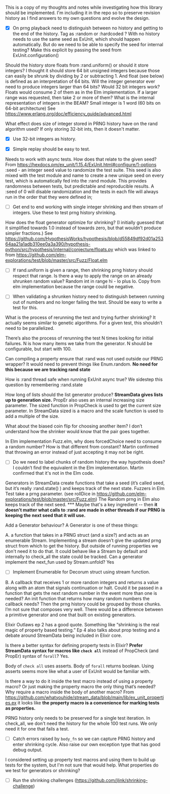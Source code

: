 This is a copy of my thoughts and notes while investigating how this library should be implemented. I'm including it in the repo so to preserve revision history as I find answers to my own questions and evolve the design.


- [x] On prng playback need to distinguish between no history and getting to the end of the history. Tag as :random or :hardcoded ?
With no history needs to use the same seed as ExUnit, which should happen automatically. But do we need to be able to specify the seed for internal testing? Make this explicit by passing the seed from ExUnit.configuration()

Should the history store floats from :rand.uniform() or should it store integers? I thought it should store 64 bit unsigned integers because those can easily be shrunk by dividing by 2 or subtracting 1. And float (see below) is defined as an interpretation of 64 bits. Will the integer generator ever need to produce integers larger than 64 bits?
Would 32 bit integers work? Floats would consume 2 of them as in the Elm implementation. If a larger range was requested, then take 2 or more of them? What is the internal representation of integers in the BEAM? Small integer is 1 word (60 bits on 64-bit architecture) See https://www.erlang.org/doc/efficiency_guide/advanced.html

What effect does size of integer stored in PRNG history have on the rand algorithm used? If only storing 32-bit ints, then it doesn't matter.

- [x] Use 32-bit integers as history.

- [x] Simple replay should be easy to test.

Needs to work with async tests. How does that relate to the given seed?
From https://hexdocs.pm/ex_unit/1.15.4/ExUnit.html#configure/1-options
:seed - an integer seed value to randomize the test suite. This seed is also mixed with the test module and name to create a new unique seed on every test, which is automatically fed into the :rand module. This provides randomness between tests, but predictable and reproducible results. A :seed of 0 will disable randomization and the tests in each file will always run in the order that they were defined in;

- [ ] Get end to end working with single integer shrinking and then stream of integers. Use these to test prng history shrinking.

How does the float generator optimize for shrinking? (I initially guessed that it simplified towards 1.0 instead of towards zero, but that wouldn’t produce simpler fractions.) See https://github.com/HypothesisWorks/hypothesis/blob/d55849df92d01a25364aa21a1adb310ee0a3a390/hypothesis-python/src/hypothesis/internal/conjecture/floats.py which was linked to from https://github.com/elm-explorations/test/blob/master/src/Fuzz/Float.elm

- [ ] If rand.uniform is given a range, then shrinking prng history should respect that range. Is there a way to apply the range on an already shrunken random value? Random int in range hi - lo plus lo. Copy from elm implementation because the range could be negative.

- [ ] When validating a shrunken history need to distinguish between running out of numbers and no longer failing the test. Should be easy to write a test for this.

What is the process of rerunning the test and trying further shrinking? It actually seems similar to genetic algorithms. For a given test, this shouldn’t need to be parallelized.

There’s also the process of rerunning the test N times looking for initial failures. N is how many items we take from the generator. N should be configurable, but start with 100.

Can compiling a property ensure that :rand was not used outside our PRNG wrapper? It would need to prevent things like Enum.random. **No need for this because we are tracking rand state**

How is :rand thread safe when running ExUnit async true? We sidestep this question by remembering :rand.state

How long of lists should the list generator produce?
**StreamData gives lists up to generation size.**
PropEr also uses an internal increasing size parameter. The sized function in PropCheck is used to get the current size parameter. In StreamData sized is a macro and the scale function is used to add a multiple of the size.

What about the biased coin flip for choosing another item? I don’t understand how the shrinker would know that the pair goes together.

In Elm implementation Fuzz.elm, why does forcedChoice need to consume a random number? How is that different from constant? Martin confirmed that throwing an error instead of just accepting it may not be right.

- [ ] Do we need to label chunks of random history the way hypothesis does? I couldn’t find the equivalent in the Elm implementation. Martin confirmed that it's not in the Elm code.

Generators in StreamData create functions that take a seed (it’s called seed, but it’s really :rand.state() ) and keeps track of the next state. Fuzzers in Elm Test take a prng parameter. (see rollDice in https://github.com/elm-explorations/test/blob/master/src/Fuzz.elm) The Random prng in Elm also keeps track of the next seed. *** Maybe that's a key ingredient -- then 
**it doesn't matter what calls to :rand are made in other threads if our PRNG is keeping the next seed that it will use.**

Add a Generator behaviour?
A Generator is one of these things:

  A. a function that takes in a PRNG struct (and a size?) and acts as an enumerable Stream. Implementing a stream doesn’t give the updated prng struct from which to get the history. But outside of running properties we don't need it to do that. It could behave like a Stream by default and internally to check_all the state could be tracked. Can a generator implement the next_fun used by Stream.unfold? Yes
  - [ ] Implement Enumerable for Decorum struct using stream function.

B. A callback that receives 1 or more random integers and returns a value along
with an atom that signals continuation or halt. Could it be passed in a function that gets the next random number in the event more than one is needed? An init function that returns how many random numbers the callback needs? Then the prng history could be grouped by those chunks. I’m not sure that composes very well. There would be a difference between a primitive generator and one that built on existing generators.

Elixir Outlaws ep 2 has a good quote. Something like “shrinking is the real magic of property based testing.” Ep 4 also talks about prop testing and a debate around StreamData being included in Elixir core.

Is there a better syntax for defining property tests in Elixir?
**Prefer StreamData syntax for macros like `check all`** instead of PropCheck (and PropEr) syntax of `forall`? Yes.

Body of `check all` uses asserts. Body of `forall` returns boolean. Using asserts seems more like what a user of ExUnit would be familiar with.

Is there a way to do it inside the test macro instead of using a property macro? Or just making the property macro the only thing that’s needed? Why require a macro inside the body of another macro? From https://github.com/whatyouhide/stream_data/blob/main/lib/ex_unit_properties.ex it looks like 
**the property macro is a convenience for marking tests as properties.**

PRNG history only needs to be preserved for a single test iteration. In check_all, we don't need the history for the whole 100 test runs. We only need it for one that fails a test.

- [ ] Catch errors raised by `body_fn` so we can capture PRNG history and enter shrinking cycle. Also raise our own exception type that has good debug output.

I considered setting up property test macros and using them to build up tests for the system, but I'm not sure that would help. What properties do we test for generators or shrinking? 

 - [ ] Run the shrinking challenges (https://github.com/jlink/shrinking-challenge)
                       